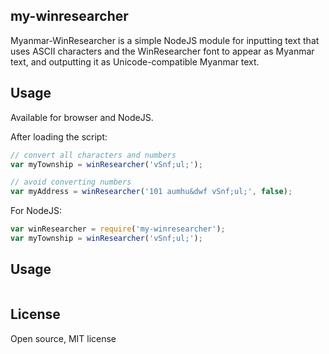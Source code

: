 ## my-winresearcher

Myanmar-WinResearcher is a simple NodeJS module for inputting text
that uses ASCII characters and the WinResearcher font to appear as Myanmar text,
and outputting it as Unicode-compatible Myanmar text.

## Usage

Available for browser and NodeJS.

After loading the script:

```javascript
// convert all characters and numbers
var myTownship = winResearcher('vSnf;ul;');

// avoid converting numbers
var myAddress = winResearcher('101 aumhu&dwf vSnf;ul;', false);
```

For NodeJS:

```javascript
var winResearcher = require('my-winresearcher');
var myTownship = winResearcher('vSnf;ul;');
```

## Usage

```

```

## License

Open source, MIT license
